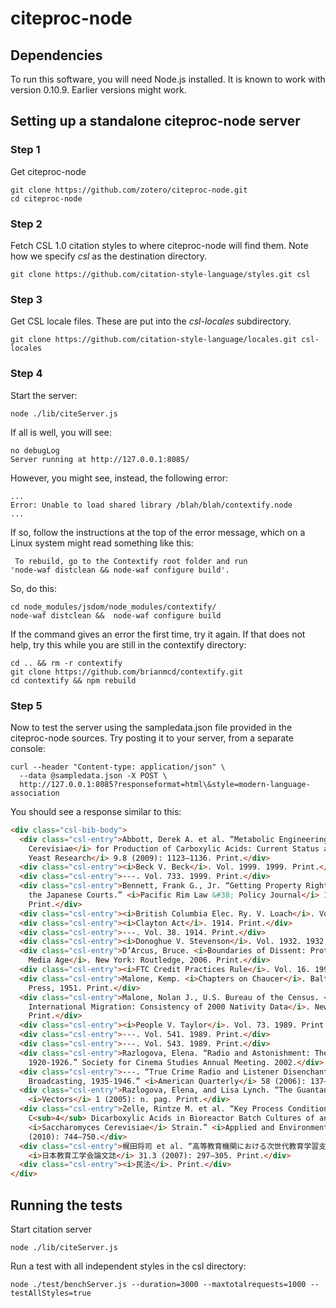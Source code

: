 ﻿# citeproc-node

## Dependencies

To run this software, you will need Node.js installed.  It is known to work
with version 0.10.9.  Earlier versions might work.


## Setting up a standalone citeproc-node server

### Step 1

Get citeproc-node

```
git clone https://github.com/zotero/citeproc-node.git
cd citeproc-node
```

### Step 2

Fetch CSL 1.0 citation styles to where citeproc-node will find them.  Note
how we specify *csl* as the destination directory.

```
git clone https://github.com/citation-style-language/styles.git csl
```

### Step 3

Get CSL locale files.  These are put into the *csl-locales* subdirectory.

```
git clone https://github.com/citation-style-language/locales.git csl-locales
```

### Step 4

Start the server:

```
node ./lib/citeServer.js
```

If all is well, you will see:

```
no debugLog
Server running at http://127.0.0.1:8085/
```

However, you might see, instead, the following error:

```
...
Error: Unable to load shared library /blah/blah/contextify.node
...
```

If so, follow the instructions at the top of the error message, which on a
Linux system might read something like this:

```
 To rebuild, go to the Contextify root folder and run
'node-waf distclean && node-waf configure build'.
```

So, do this:

```
cd node_modules/jsdom/node_modules/contextify/
node-waf distclean &&  node-waf configure build
```

If the command gives an error the first time, try it again. If that does
not help, try this while you are still in the contextify directory:

```
cd .. && rm -r contextify
git clone https://github.com/brianmcd/contextify.git
cd contextify && npm rebuild
```

### Step 5

Now to test the server using the sampledata.json file provided in the
citeproc-node sources. Try posting it to your server, from a separate
console:

```
curl --header "Content-type: application/json" \
  --data @sampledata.json -X POST \
  http://127.0.0.1:8085?responseformat=html\&style=modern-language-association
```

You should see a response similar to this:

```html
<div class="csl-bib-body">
  <div class="csl-entry">Abbott, Derek A. et al. “Metabolic Engineering of <i>Saccharomyces
    Cerevisiae</i> for Production of Carboxylic Acids: Current Status and Challenges.” <i>FEMS
    Yeast Research</i> 9.8 (2009): 1123–1136. Print.</div>
  <div class="csl-entry"><i>Beck V. Beck</i>. Vol. 1999. 1999. Print.</div>
  <div class="csl-entry">---. Vol. 733. 1999. Print.</div>
  <div class="csl-entry">Bennett, Frank G., Jr. “Getting Property Right: ‘Informal’ Mortgages in
    the Japanese Courts.” <i>Pacific Rim Law &#38; Policy Journal</i> 18 (2009): 463–509.
    Print.</div>
  <div class="csl-entry"><i>British Columbia Elec. Ry. V. Loach</i>. Vol. 1916. 1915. Print.</div>
  <div class="csl-entry"><i>Clayton Act</i>. 1914. Print.</div>
  <div class="csl-entry">---. Vol. 38. 1914. Print.</div>
  <div class="csl-entry"><i>Donoghue V. Stevenson</i>. Vol. 1932. 1932. Print.</div>
  <div class="csl-entry">D’Arcus, Bruce. <i>Boundaries of Dissent: Protest and State Power in the
    Media Age</i>. New York: Routledge, 2006. Print.</div>
  <div class="csl-entry"><i>FTC Credit Practices Rule</i>. Vol. 16. 1999. Print.</div>
  <div class="csl-entry">Malone, Kemp. <i>Chapters on Chaucer</i>. Baltimore: Johns Hopkins
    Press, 1951. Print.</div>
  <div class="csl-entry">Malone, Nolan J., U.S. Bureau of the Census. <i>Evaluating Components of
    International Migration: Consistency of 2000 Nativity Data</i>. New York: Routledge, 2001.
    Print.</div>
  <div class="csl-entry"><i>People V. Taylor</i>. Vol. 73. 1989. Print.</div>
  <div class="csl-entry">---. Vol. 541. 1989. Print.</div>
  <div class="csl-entry">---. Vol. 543. 1989. Print.</div>
  <div class="csl-entry">Razlogova, Elena. “Radio and Astonishment: The Emergence of Radio Sound,
    1920-1926.” Society for Cinema Studies Annual Meeting. 2002.</div>
  <div class="csl-entry">---. “True Crime Radio and Listener Disenchantment with Network
    Broadcasting, 1935-1946.” <i>American Quarterly</i> 58 (2006): 137–158. Print.</div>
  <div class="csl-entry">Razlogova, Elena, and Lisa Lynch. “The Guantanamobile Project.”
    <i>Vectors</i> 1 (2005): n. pag. Print.</div>
  <div class="csl-entry">Zelle, Rintze M. et al. “Key Process Conditions for Production of
    C<sub>4</sub> Dicarboxylic Acids in Bioreactor Batch Cultures of an Engineered
    <i>Saccharomyces Cerevisiae</i> Strain.” <i>Applied and Environmental Microbiology</i> 76.3
    (2010): 744–750.</div>
  <div class="csl-entry">梶田将司 et al. “高等教育機関における次世代教育学習支援プラットフォームの構築に向けて.”
    <i>日本教育工学会論文誌</i> 31.3 (2007): 297–305. Print.</div>
  <div class="csl-entry"><i>民法</i>. Print.</div>
</div>
```



## Running the tests

Start citation server

```
node ./lib/citeServer.js
```

Run a test with all independent styles in the csl directory:

```
node ./test/benchServer.js --duration=3000 --maxtotalrequests=1000 --testAllStyles=true
```




